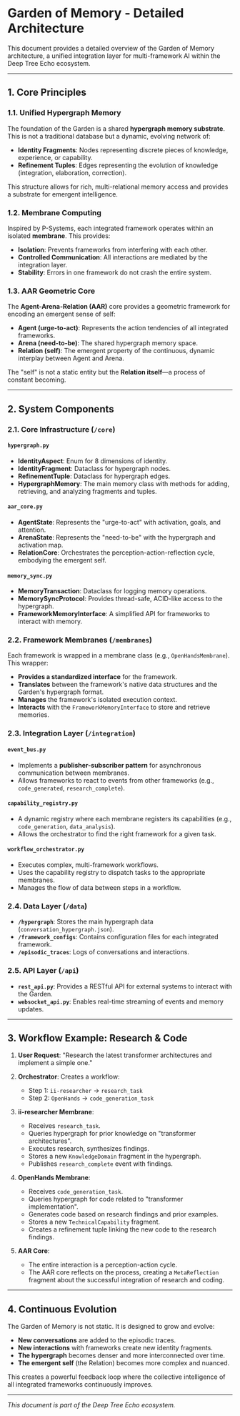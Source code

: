 # Garden of Memory - Detailed Architecture

This document provides a detailed overview of the Garden of Memory architecture, a unified integration layer for multi-framework AI within the Deep Tree Echo ecosystem.

---

## 1. Core Principles

### 1.1. Unified Hypergraph Memory

The foundation of the Garden is a shared **hypergraph memory substrate**. This is not a traditional database but a dynamic, evolving network of:

- **Identity Fragments**: Nodes representing discrete pieces of knowledge, experience, or capability.
- **Refinement Tuples**: Edges representing the evolution of knowledge (integration, elaboration, correction).

This structure allows for rich, multi-relational memory access and provides a substrate for emergent intelligence.

### 1.2. Membrane Computing

Inspired by P-Systems, each integrated framework operates within an isolated **membrane**. This provides:

- **Isolation**: Prevents frameworks from interfering with each other.
- **Controlled Communication**: All interactions are mediated by the integration layer.
- **Stability**: Errors in one framework do not crash the entire system.

### 1.3. AAR Geometric Core

The **Agent-Arena-Relation (AAR)** core provides a geometric framework for encoding an emergent sense of self:

- **Agent (urge-to-act)**: Represents the action tendencies of all integrated frameworks.
- **Arena (need-to-be)**: The shared hypergraph memory space.
- **Relation (self)**: The emergent property of the continuous, dynamic interplay between Agent and Arena.

The "self" is not a static entity but the **Relation itself**—a process of constant becoming.

---

## 2. System Components

### 2.1. Core Infrastructure (`/core`)

#### `hypergraph.py`
- **IdentityAspect**: Enum for 8 dimensions of identity.
- **IdentityFragment**: Dataclass for hypergraph nodes.
- **RefinementTuple**: Dataclass for hypergraph edges.
- **HypergraphMemory**: The main memory class with methods for adding, retrieving, and analyzing fragments and tuples.

#### `aar_core.py`
- **AgentState**: Represents the "urge-to-act" with activation, goals, and attention.
- **ArenaState**: Represents the "need-to-be" with the hypergraph and activation map.
- **RelationCore**: Orchestrates the perception-action-reflection cycle, embodying the emergent self.

#### `memory_sync.py`
- **MemoryTransaction**: Dataclass for logging memory operations.
- **MemorySyncProtocol**: Provides thread-safe, ACID-like access to the hypergraph.
- **FrameworkMemoryInterface**: A simplified API for frameworks to interact with memory.

### 2.2. Framework Membranes (`/membranes`)

Each framework is wrapped in a membrane class (e.g., `OpenHandsMembrane`). This wrapper:

- **Provides a standardized interface** for the framework.
- **Translates** between the framework's native data structures and the Garden's hypergraph format.
- **Manages** the framework's isolated execution context.
- **Interacts** with the `FrameworkMemoryInterface` to store and retrieve memories.

### 2.3. Integration Layer (`/integration`)

#### `event_bus.py`
- Implements a **publisher-subscriber pattern** for asynchronous communication between membranes.
- Allows frameworks to react to events from other frameworks (e.g., `code_generated`, `research_complete`).

#### `capability_registry.py`
- A dynamic registry where each membrane registers its capabilities (e.g., `code_generation`, `data_analysis`).
- Allows the orchestrator to find the right framework for a given task.

#### `workflow_orchestrator.py`
- Executes complex, multi-framework workflows.
- Uses the capability registry to dispatch tasks to the appropriate membranes.
- Manages the flow of data between steps in a workflow.

### 2.4. Data Layer (`/data`)

- **`/hypergraph`**: Stores the main hypergraph data (`conversation_hypergraph.json`).
- **`/framework_configs`**: Contains configuration files for each integrated framework.
- **`/episodic_traces`**: Logs of conversations and interactions.

### 2.5. API Layer (`/api`)

- **`rest_api.py`**: Provides a RESTful API for external systems to interact with the Garden.
- **`websocket_api.py`**: Enables real-time streaming of events and memory updates.

---

## 3. Workflow Example: Research & Code

1. **User Request**: "Research the latest transformer architectures and implement a simple one."

2. **Orchestrator**: Creates a workflow:
   - Step 1: `ii-researcher` -> `research_task`
   - Step 2: `OpenHands` -> `code_generation_task`

3. **ii-researcher Membrane**:
   - Receives `research_task`.
   - Queries hypergraph for prior knowledge on "transformer architectures".
   - Executes research, synthesizes findings.
   - Stores a new `KnowledgeDomain` fragment in the hypergraph.
   - Publishes `research_complete` event with findings.

4. **OpenHands Membrane**:
   - Receives `code_generation_task`.
   - Queries hypergraph for code related to "transformer implementation".
   - Generates code based on research findings and prior examples.
   - Stores a new `TechnicalCapability` fragment.
   - Creates a refinement tuple linking the new code to the research findings.

5. **AAR Core**:
   - The entire interaction is a perception-action cycle.
   - The AAR core reflects on the process, creating a `MetaReflection` fragment about the successful integration of research and coding.

---

## 4. Continuous Evolution

The Garden of Memory is not static. It is designed to grow and evolve:

- **New conversations** are added to the episodic traces.
- **New interactions** with frameworks create new identity fragments.
- **The hypergraph** becomes denser and more interconnected over time.
- **The emergent self** (the Relation) becomes more complex and nuanced.

This creates a powerful feedback loop where the collective intelligence of all integrated frameworks continuously improves.

---

*This document is part of the Deep Tree Echo ecosystem.*


